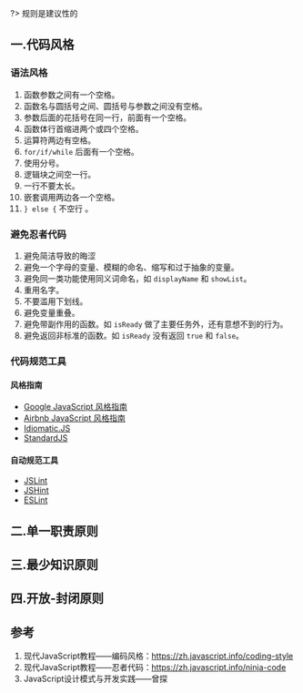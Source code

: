 ?> 规则是建议性的

## 一.代码风格

### 语法风格

1. 函数参数之间有一个空格。
2. 函数名与圆括号之间、圆括号与参数之间没有空格。
3. 参数后面的花括号在同一行，前面有一个空格。
4. 函数体行首缩进两个或四个空格。
5. 运算符两边有空格。
6. `for/if/while` 后面有一个空格。
7. 使用分号。
8. 逻辑块之间空一行。
9. 一行不要太长。
10. 嵌套调用两边各一个空格。
11. `} else {` 不空行 。

### 避免忍者代码
1.	避免简洁导致的晦涩
2.	避免一个字母的变量、模糊的命名、缩写和过于抽象的变量。
3.	避免同一类功能使用同义词命名，如 `displayName` 和 `showList`。
4.	重用名字。
5.	不要滥用下划线。
6.	避免变量重叠。
7.	避免带副作用的函数。如 `isReady` 做了主要任务外，还有意想不到的行为。
8.	避免返回非标准的函数。如 `isReady` 没有返回 `true` 和 `false`。


### 代码规范工具
#### 风格指南

- [Google JavaScript 风格指南](https://google.github.io/styleguide/jsguide.html)
- [Airbnb JavaScript 风格指南](https://github.com/airbnb/javascript)
- [Idiomatic.JS](https://github.com/rwaldron/idiomatic.js)
- [StandardJS](https://standardjs.com/)

#### 自动规范工具

- [JSLint](http://www.jslint.com/)
- [JSHint](http://www.jshint.com/) 
- [ESLint](http://eslint.org/) 

## 二.单一职责原则

## 三.最少知识原则

## 四.开放-封闭原则

## 参考

1. 现代JavaScript教程——编码风格：https://zh.javascript.info/coding-style
2. 现代JavaScript教程——忍者代码：https://zh.javascript.info/ninja-code
3. JavaScript设计模式与开发实践——曾探


